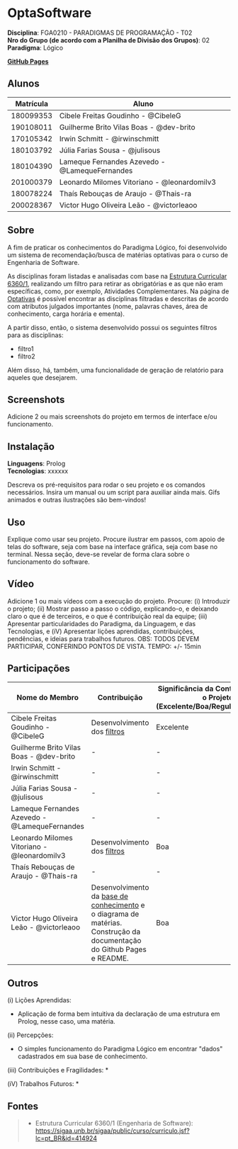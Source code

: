 # OptaSoftware

**Disciplina**: FGA0210 - PARADIGMAS DE PROGRAMAÇÃO - T02 <br>
**Nro do Grupo (de acordo com a Planilha de Divisão dos Grupos)**: 02<br>
**Paradigma**: Lógico<br>

**[GitHub Pages](https://unbparadigmas2023-1-turma02.github.io/2023.1_G2_Logico_OptaSoftware/)**

## Alunos
|Matrícula | Aluno |
| -- | -- |
| 180099353  |  Cibele Freitas Goudinho - @CibeleG |
| 190108011  |  Guilherme Brito Vilas Boas - @dev-brito |
| 170105342  |  Irwin Schmitt - @irwinschmitt |
| 180103792  |  Júlia Farias Sousa - @julisous |
| 180104390  |  Lameque Fernandes Azevedo - @LamequeFernandes |
| 201000379  |  Leonardo Milomes Vitoriano - @leonardomilv3 |
| 180078224  |  Thaís Rebouças de Araujo - @Thais-ra |
| 200028367  |  Victor Hugo Oliveira Leão - @victorleaoo |

## Sobre 

A fim de praticar os conhecimentos do Paradigma Lógico, foi desenvolvido um sistema de recomendação/busca de matérias optativas para o curso de Engenharia de Software. 

As disciplinas foram listadas e analisadas com base na [Estrutura Curricular 6360/1](https://sigaa.unb.br/sigaa/public/curso/curriculo.jsf?lc=pt_BR&id=414924), realizando um filtro para retirar as obrigatórias e as que não eram específicas, como, por exemplo, Atividades Complementares. Na página de [Optativas]() é possível encontrar as disciplinas filtradas e descritas de acordo com atributos julgados importantes (nome, palavras chaves, área de conhecimento, carga horária e ementa).

A partir disso, então, o sistema desenvolvido possui os seguintes filtros para as disciplinas:

- filtro1
- filtro2

Além disso, há, também, uma funcionalidade de geração de relatório para aqueles que desejarem.

## Screenshots
Adicione 2 ou mais screenshots do projeto em termos de interface e/ou funcionamento.

## Instalação 
**Linguagens**: Prolog<br>
**Tecnologias**: xxxxxx<br>

Descreva os pré-requisitos para rodar o seu projeto e os comandos necessários.
Insira um manual ou um script para auxiliar ainda mais.
Gifs animados e outras ilustrações são bem-vindos!

## Uso 
Explique como usar seu projeto.
Procure ilustrar em passos, com apoio de telas do software, seja com base na interface gráfica, seja com base no terminal.
Nessa seção, deve-se revelar de forma clara sobre o funcionamento do software.

## Vídeo
Adicione 1 ou mais vídeos com a execução do projeto.
Procure: 
(i) Introduzir o projeto;
(ii) Mostrar passo a passo o código, explicando-o, e deixando claro o que é de terceiros, e o que é contribuição real da equipe;
(iii) Apresentar particularidades do Paradigma, da Linguagem, e das Tecnologias, e
(iV) Apresentar lições aprendidas, contribuições, pendências, e ideias para trabalhos futuros.
OBS: TODOS DEVEM PARTICIPAR, CONFERINDO PONTOS DE VISTA.
TEMPO: +/- 15min

## Participações

|Nome do Membro | Contribuição | Significância da Contribuição para o Projeto (Excelente/Boa/Regular/Ruim/Nula) |
| -- | -- | -- |
| Cibele Freitas Goudinho - @CibeleG | Desenvolvimento dos [filtros](https://github.com/UnBParadigmas2023-1-Turma02/2023.1_G2_Logico_OptaSoftware/blob/main/app/filtros.pl) | Excelente |
| Guilherme Brito Vilas Boas - @dev-brito | - | - |
| Irwin Schmitt - @irwinschmitt | - | - |
| Júlia Farias Sousa - @julisous | - | - |
| Lameque Fernandes Azevedo - @LamequeFernandes | - | - |
| Leonardo Milomes Vitoriano - @leonardomilv3 | Desenvolvimento dos [filtros](https://github.com/UnBParadigmas2023-1-Turma02/2023.1_G2_Logico_OptaSoftware/blob/main/app/filtros.pl) | Boa |
| Thaís Rebouças de Araujo - @Thais-ra | - | - |
| Victor Hugo Oliveira Leão - @victorleaoo | Desenvolvimento da [base de conhecimento](https://github.com/UnBParadigmas2023-1-Turma02/2023.1_G2_Logico_OptaSoftware/blob/main/app/materias.pl) e o diagrama de matérias.<br>Construção da documentação do Github Pages e README. | Boa |

## Outros 
(i) Lições Aprendidas:
* Aplicação de forma bem intuitiva da declaração de uma estrutura em Prolog, nesse caso, uma matéria.

(ii) Percepções:
* O simples funcionamento do Paradigma Lógico em encontrar "dados" cadastrados em sua base de conhecimento.

(iii) Contribuições e Fragilidades:
* 

(iV) Trabalhos Futuros:
* 

## Fontes

> - Estrutura Curricular 6360/1 (Engenharia de Software): https://sigaa.unb.br/sigaa/public/curso/curriculo.jsf?lc=pt_BR&id=414924
